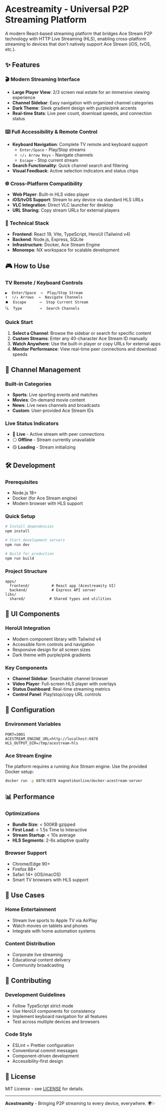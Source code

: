 # Acestreamity - Universal P2P Streaming Platform

A modern React-based streaming platform that bridges Ace Stream P2P technology with HTTP Live Streaming (HLS), enabling cross-platform streaming to devices that don't natively support Ace Stream (iOS, tvOS, etc.).

## ✨ Features

### 🎬 **Modern Streaming Interface**

- **Large Player View**: 2/3 screen real estate for an immersive viewing experience
- **Channel Sidebar**: Easy navigation with organized channel categories
- **Dark Theme**: Sleek gradient design with purple/pink accents
- **Real-time Stats**: Live peer count, download speeds, and connection status

### ⌨️ **Full Accessibility & Remote Control**

- **Keyboard Navigation**: Complete TV remote and keyboard support
  - `Enter/Space` - Play/Stop streams
  - `↑/↓ Arrow Keys` - Navigate channels
  - `Escape` - Stop current stream
- **Search Functionality**: Quick channel search and filtering
- **Visual Feedback**: Active selection indicators and status chips

### 🌐 **Cross-Platform Compatibility**

- **Web Player**: Built-in HLS video player
- **iOS/tvOS Support**: Stream to any device via standard HLS URLs
- **VLC Integration**: Direct VLC launcher for desktop
- **URL Sharing**: Copy stream URLs for external players

### 🚀 **Technical Stack**

- **Frontend**: React 19, Vite, TypeScript, HeroUI (Tailwind v4)
- **Backend**: Node.js, Express, SQLite
- **Infrastructure**: Docker, Ace Stream Engine
- **Monorepo**: NX workspace for scalable development

## 🎮 **How to Use**

### **TV Remote / Keyboard Controls**

```
▶️  Enter/Space  →  Play/Stop Stream
⬆️  ↑/↓ Arrows  →  Navigate Channels
⏹️  Escape      →  Stop Current Stream
🔍  Type        →  Search Channels
```

### **Quick Start**

1. **Select a Channel**: Browse the sidebar or search for specific content
2. **Custom Streams**: Enter any 40-character Ace Stream ID manually
3. **Watch Anywhere**: Use the built-in player or copy URLs for external apps
4. **Monitor Performance**: View real-time peer connections and download speeds

## 📱 **Channel Management**

### **Built-in Categories**

- **Sports**: Live sporting events and matches
- **Movies**: On-demand movie content
- **News**: Live news channels and broadcasts
- **Custom**: User-provided Ace Stream IDs

### **Live Status Indicators**

- 🔴 **Live** - Active stream with peer connections
- ⚪ **Offline** - Stream currently unavailable
- 🟡 **Loading** - Stream initializing

## 🛠️ **Development**

### **Prerequisites**

- Node.js 18+
- Docker (for Ace Stream engine)
- Modern browser with HLS support

### **Quick Setup**

```bash
# Install dependencies
npm install

# Start development servers
npm run dev

# Build for production
npm run build
```

### **Project Structure**

```
apps/
  frontend/          # React app (Acestreamity UI)
  backend/           # Express API server
libs/
  shared/           # Shared types and utilities
```

## 🎨 **UI Components**

### **HeroUI Integration**

- Modern component library with Tailwind v4
- Accessible form controls and navigation
- Responsive design for all screen sizes
- Dark theme with purple/pink gradients

### **Key Components**

- **Channel Sidebar**: Searchable channel browser
- **Video Player**: Full-screen HLS player with overlays
- **Status Dashboard**: Real-time streaming metrics
- **Control Panel**: Play/stop/copy URL controls

## 🔧 **Configuration**

### **Environment Variables**

```env
PORT=3001
ACESTREAM_ENGINE_URL=http://localhost:6878
HLS_OUTPUT_DIR=/tmp/acestream-hls
```

### **Ace Stream Engine**

The platform requires a running Ace Stream engine. Use the provided Docker setup:

```bash
docker run -p 6878:6878 magnetikonline/docker-acestream-server
```

## 📊 **Performance**

### **Optimizations**

- **Bundle Size**: < 500KB gzipped
- **First Load**: < 1.5s Time to Interactive
- **Stream Startup**: < 10s average
- **HLS Segments**: 2-6s adaptive quality

### **Browser Support**

- Chrome/Edge 90+
- Firefox 88+
- Safari 14+ (iOS/macOS)
- Smart TV browsers with HLS support

## 🎯 **Use Cases**

### **Home Entertainment**

- Stream live sports to Apple TV via AirPlay
- Watch movies on tablets and phones
- Integrate with home automation systems

### **Content Distribution**

- Corporate live streaming
- Educational content delivery
- Community broadcasting

## 🤝 **Contributing**

### **Development Guidelines**

- Follow TypeScript strict mode
- Use HeroUI components for consistency
- Implement keyboard navigation for all features
- Test across multiple devices and browsers

### **Code Style**

- ESLint + Prettier configuration
- Conventional commit messages
- Component-driven development
- Accessibility-first design

## 📄 **License**

MIT License - see [LICENSE](LICENSE) for details.

---

**Acestreamity** - Bringing P2P streaming to every device, everywhere. 🌍✨
